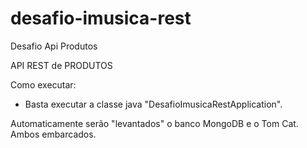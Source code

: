 # desafio-imusica-rest
Desafio Api Produtos

API REST de PRODUTOS

Como executar: 

- Basta executar a classe java "DesafioImusicaRestApplication". 

Automaticamente serão "levantados" o banco MongoDB e o Tom Cat. Ambos embarcados.


